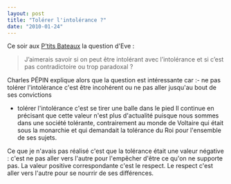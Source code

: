 ```yaml
---
layout: post
title: "Tolérer l'intolérance ?"
date: "2010-01-24"
---
```


Ce soir aux [P'tits Bateaux](http://sites.radiofrance.fr/franceinter/em/ptitsbateaux/) la question d'Eve :

> J’aimerais savoir si on peut être intolérant avec l’intolérance et si c’est pas contradictoire ou trop paradoxal ?

Charles PÉPIN explique alors que la question est intéressante car :- ne pas tolérer l'intolérance c'est être incohérent ou ne pas aller jusqu'au bout de ses convictions
- tolérer l'intolérance c'est se tirer une balle dans le pied
Il continue en précisant que cette valeur n'est plus d'actualité puisque nous sommes dans une société tolérante, contrairement au monde de Voltaire qui était sous la monarchie et qui demandait la tolérance du Roi pour l'ensemble de ses sujets.

Ce que je n'avais pas réalisé c'est que la tolérance était une valeur négative : c'est ne pas aller vers l'autre pour l'empêcher d'être ce qu'on ne supporte pas. La valeur positive correspondante c'est le respect. Le respect c'est aller vers l'autre pour se nourrir de ses différences.
